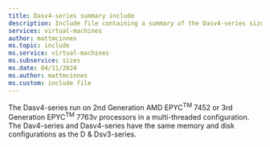 ```yaml
---
title: Dasv4-series summary include
description: Include file containing a summary of the Dasv4-series size series.
services: virtual-machines
author: mattmcinnes
ms.topic: include
ms.service: virtual-machines
ms.subservice: sizes
ms.date: 04/11/2024
ms.author: mattmcinnes
ms.custom: include file
---
```


The Dasv4-series run on 2nd Generation AMD EPYC<sup>TM</sup> 7452 or 3rd Generation EPYC<sup>TM</sup> 7763v processors in a multi-threaded configuration. The Dav4-series and Dasv4-series have the same memory and disk configurations as the D & Dsv3-series.